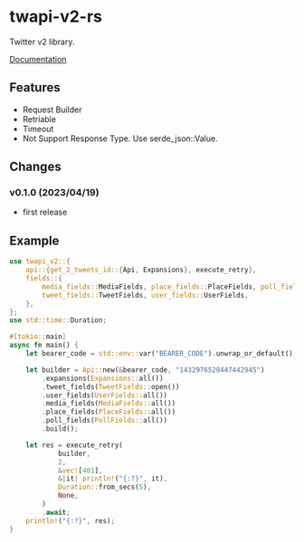 # twapi-v2-rs

Twitter v2 library.

[Documentation](https://docs.rs/twapi-v2)

## Features
- Request Builder
- Retriable
- Timeout
- Not Support Response Type. Use serde_json::Value.

## Changes

### v0.1.0 (2023/04/19)
* first release

## Example
```rust
use twapi_v2::{
    api::{get_2_tweets_id::{Api, Expansions}, execute_retry},
    fields::{
        media_fields::MediaFields, place_fields::PlaceFields, poll_fields::PollFields,
        tweet_fields::TweetFields, user_fields::UserFields,
    },
};
use std::time::Duration;

#[tokio::main]
async fn main() {
    let bearer_code = std::env::var("BEARER_CODE").unwrap_or_default();

    let builder = Api::new(&bearer_code, "1432976528447442945")
        .expansions(Expansions::all())
        .tweet_fields(TweetFields::open())
        .user_fields(UserFields::all())
        .media_fields(MediaFields::all())
        .place_fields(PlaceFields::all())
        .poll_fields(PollFields::all())
        .build();

    let res = execute_retry(
            builder,
            2,
            &vec![401],
            &|it| println!("{:?}", it),
            Duration::from_secs(5),
            None,
        )
        .await;
    println!("{:?}", res);
}
```